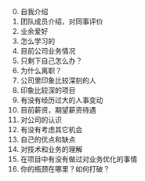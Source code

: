 0. 自我介绍
1. 团队成员介绍，对同事评价
2. 业余爱好
3. 怎么学习的
4. 目前公司业务情况
5. 只剩下自己怎么办？
6. 为什么离职？
7. 公司里印象比较深刻的人
8. 印象比较深的项目
9. 有没有经历过大的人事变动
10. 目前薪资，期望薪资待遇
11. 对公司的认识
12. 有没有考虑其它机会
13. 自己的优点和缺点
14. 对技术和业务的理解
15. 在项目中有没有做过对业务优化的事情
16. 你的瓶颈在哪里？如何打破？
